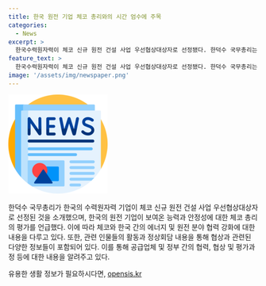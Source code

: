 ```yaml
---
title: 한국 원전 기업 체코 총리와의 시간 엄수에 주목
categories:
  - News
excerpt: >
  한국수력원자력이 체코 신규 원전 건설 사업 우선협상대상자로 선정됐다. 한덕수 국무총리는 한국의 원전 건설 능력을 언급하며, 체코 총리와의 회담 내용을 소개했다. 한 총리는 한국의 원전 기업들이 타 국가들과 비교해 공사 일정을 정확히 지키는 능력에 대한 신뢰를 얻었으며, 한수원을 우선협상대상자로 선정한 것이 우수하다고 언급했다. 이에 대해 산업통상자원부 장관과 기업 관계자들도 체코를 방문해 협력 확대를 모색하고 있다. 윤 대통령도 관련 회담에 참여해 수주전을 지원했다. 한 총리는 앞으로 한국의 원전 관련 분야에서 더 많은 협력을 모색할 것이라고 강조했다.
feature_text: >
  한국수력원자력이 체코 신규 원전 건설 사업 우선협상대상자로 선정됐다. 한덕수 국무총리는 한국의 원전 건설 능력을 언급하며, 체코 총리와의 회담 내용을 소개했다. 한 총리는 한국의 원전 기업들이 타 국가들과 비교해 공사 일정을 정확히 지키는 능력에 대한 신뢰를 얻었으며, 한수원을 우선협상대상자로 선정한 것이 우수하다고 언급했다. 이에 대해 산업통상자원부 장관과 기업 관계자들도 체코를 방문해 협력 확대를 모색하고 있다. 윤 대통령도 관련 회담에 참여해 수주전을 지원했다. 한 총리는 앞으로 한국의 원전 관련 분야에서 더 많은 협력을 모색할 것이라고 강조했다.
image: '/assets/img/newspaper.png'
---
```


<p><img src="/assets/img/newspaper.png" alt="kimp 속보" /></p>

<p>한덕수 국무총리가 한국의 수력원자력 기업이 체코 신규 원전 건설 사업 우선협상대상자로 선정된 것을 소개했으며, 한국의 원전 기업이 보여온 능력과 안정성에 대한 체코 총리의 평가를 언급했다. 이에 따라 체코와 한국 간의 에너지 및 원전 분야 협력 강화에 대한 내용을 다루고 있다. 또한, 관련 인물들의 활동과 정상회담 내용을 통해 협상과 관련된 다양한 정보들이 포함되어 있다. 이를 통해 공급업체 및 정부 간의 협력, 협상 및 평가과정 등에 대한 내용을 알려주고 있다.</p>
유용한 생활 정보가 필요하시다면, <a href="https://opensis.kr" rel="dofollow">opensis.kr</a>


